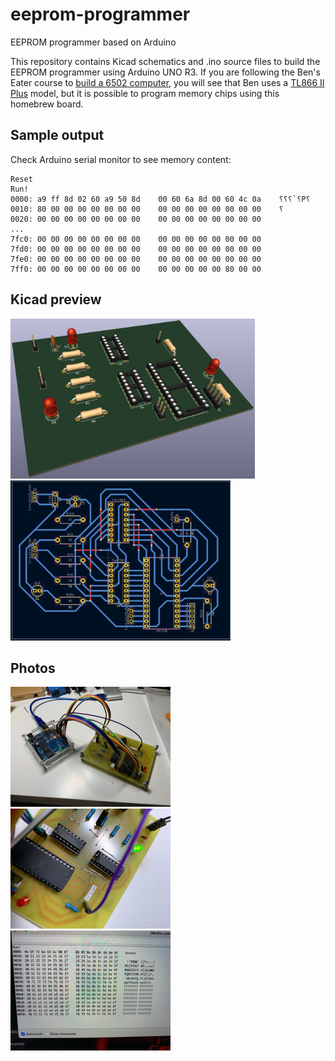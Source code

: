 # eeprom-programmer
EEPROM programmer based on Arduino

This repository contains Kicad schematics and .ino source files to build the EEPROM programmer using Arduino UNO R3. If you are following the Ben's Eater course to [build a 6502 computer](https://eater.net/6502), you will see that Ben uses a [TL866 II Plus](https://eater.net/6502) model, but it is possible to program memory chips using this homebrew board.

## Sample output

Check Arduino serial monitor to see memory content:

```
Reset
Run!
0000: a9 ff 8d 02 60 a9 50 8d    00 60 6a 8d 00 60 4c 0a    ⸮⸮⸮`⸮P⸮ 
0010: 80 00 00 00 00 00 00 00    00 00 00 00 00 00 00 00    ⸮
0020: 00 00 00 00 00 00 00 00    00 00 00 00 00 00 00 00    
...
7fc0: 00 00 00 00 00 00 00 00    00 00 00 00 00 00 00 00    
7fd0: 00 00 00 00 00 00 00 00    00 00 00 00 00 00 00 00    
7fe0: 00 00 00 00 00 00 00 00    00 00 00 00 00 00 00 00    
7ff0: 00 00 00 00 00 00 00 00    00 00 00 00 00 80 00 00    
```

## Kicad preview

<p float="left">
  <img src="/screenshots/pcb-3d-viewer.png?raw=true" height="256px">
  <img src="/screenshots/pcb-layout.png?raw=true" height="256px">
</p>

## Photos

<p float="left">
  <img src="/photos/1.jpg?raw=true" width="256px">
  <img src="/photos/2.jpg?raw=true" width="256px">
  <img src="/photos/3.jpg?raw=true" width="256px">
</p>
